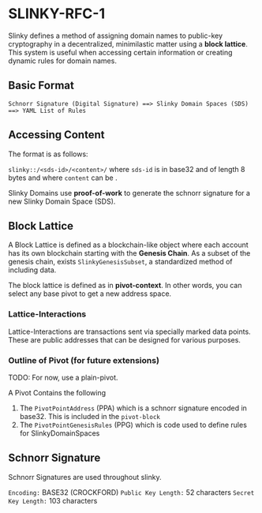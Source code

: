 # SLINKY-RFC-1

Slinky defines a method of assigning domain names to public-key cryptography in a decentralized, minimilastic matter using a **block lattice**. This system is useful when accessing certain information or creating dynamic rules for domain names.

## Basic Format

`Schnorr Signature (Digital Signature) ==> Slinky Domain Spaces (SDS) ==> YAML List of Rules`

## Accessing Content

The format is as follows:

`slinky::/<sds-id>/<content>/` where `sds-id` is in base32 and of length 8 bytes and where `content` can be .

Slinky Domains use **proof-of-work** to generate the schnorr signature for a new Slinky Domain Space (SDS).

## Block Lattice

A Block Lattice is defined as a blockchain-like object where each account has its own blockchain starting with the **Genesis Chain**. As a subset of the genesis chain, exists `SlinkyGenesisSubset`, a standardized method of including data.

The block lattice is defined as in **pivot-context**. In other words, you can select any base pivot to get a new address space.

### Lattice-Interactions

Lattice-Interactions are transactions sent via specially marked data points. These are public addresses that can be designed for various purposes.

### Outline of Pivot (for future extensions)

TODO: For now, use a plain-pivot.

A Pivot Contains the following

1. The `PivotPointAddress` (PPA) which is a schnorr signature encoded in base32. This is included in the `pivot-block`
2. The `PivotPointGenesisRules` (PPG) which is code used to define rules for SlinkyDomainSpaces

## Schnorr Signature

Schnorr Signatures are used throughout slinky.

`Encoding:` BASE32 (CROCKFORD)
`Public Key Length:` 52 characters
`Secret Key Length:` 103 characters
